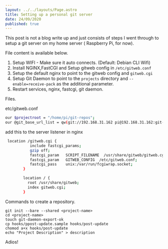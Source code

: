 ```yaml
---
layout: ../../layouts/Page.astro
title: Setting up a personal git server
date: 24/09/2020
published: true
---
```


This post is not a blog write up and just consists of steps I went through to setup a git server on my home server ( Raspberry Pi, for now).

File content is available below.

1. Setup WIFI - Make sure it auto connects. (Default: Debian CLI Wifi)
2. Install NGINX,FastCGI and Setup gitweb config in `/etc/gitweb.conf`
3. Setup the default nginx to point to the gitweb config and `gitweb.cgi`
4. Setup Git Daemon to point to the `projects` directory and `--enable=receive-pack` as the additional parameter.
5. Restart services, nginx, fastcgi, git daemon.

Files.

etc/gitweb.conf

```sh
our $projectroot = "/home/pi/git-repos";
our @git_base_url_list = qw(git://192.168.31.162 pi@192.168.31.162:git-repos);
```

add this to the server listener in nginx

```sh
 location /gitweb.cgi {
           include fastcgi_params;
           gzip off;
           fastcgi_param   SCRIPT_FILENAME  /usr/share/gitweb/gitweb.cgi;
           fastcgi_param   GITWEB_CONFIG  /etc/gitweb.conf;
           fastcgi_pass    unix:/var/run/fcgiwrap.socket;
        }

        location / {
          root /usr/share/gitweb;
          index gitweb.cgi;
        }
```

Commands to create a repository.

```
git init --bare --shared <project-name>
cd <project-name>
touch git-daemon-export-ok
cp hooks/ppost-update.sample hooks/post-update
chomod a+x hooks/post-update
echo "Project Description" > description
```

Adios!
